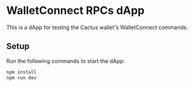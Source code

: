 # WalletConnect RPCs dApp

This is a dApp for testing the Cactus wallet's WalletConnect commands.

## Setup

Run the following commands to start the dApp:

```bash
npm install
npm run dev
```
